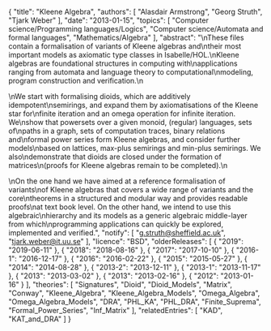 {
    "title": "Kleene Algebra",
    "authors": [
        "Alasdair Armstrong",
        "Georg Struth",
        "Tjark Weber"
    ],
    "date": "2013-01-15",
    "topics": [
        "Computer science/Programming languages/Logics",
        "Computer science/Automata and formal languages",
        "Mathematics/Algebra"
    ],
    "abstract": "\nThese files contain a formalisation of variants of Kleene algebras and\ntheir most important models as axiomatic type classes in Isabelle/HOL.\nKleene algebras are foundational structures in computing with\napplications ranging from automata and language theory to computational\nmodeling, program construction and verification.\n<p>\nWe start with formalising dioids, which are additively idempotent\nsemirings, and expand them by axiomatisations of the Kleene star for\nfinite iteration and an omega operation for infinite iteration. We\nshow that powersets over a given monoid, (regular) languages, sets of\npaths in a graph, sets of computation traces, binary relations and\nformal power series form Kleene algebras, and consider further models\nbased on lattices, max-plus semirings and min-plus semirings. We also\ndemonstrate that dioids are closed under the formation of matrices\n(proofs for Kleene algebras remain to be completed).\n<p>\nOn the one hand we have aimed at a reference formalisation of variants\nof Kleene algebras that covers a wide range of variants and the core\ntheorems in a structured and modular way and provides readable proofs\nat text book level. On the other hand, we intend to use this algebraic\nhierarchy and its models as a generic algebraic middle-layer from which\nprogramming applications can quickly be explored, implemented and verified.",
    "notify": [
        "g.struth@sheffield.ac.uk",
        "tjark.weber@it.uu.se"
    ],
    "licence": "BSD",
    "olderReleases": [
        {
            "2019": "2019-06-11"
        },
        {
            "2018": "2018-08-16"
        },
        {
            "2017": "2017-10-10"
        },
        {
            "2016-1": "2016-12-17"
        },
        {
            "2016": "2016-02-22"
        },
        {
            "2015": "2015-05-27"
        },
        {
            "2014": "2014-08-28"
        },
        {
            "2013-2": "2013-12-11"
        },
        {
            "2013-1": "2013-11-17"
        },
        {
            "2013": "2013-03-02"
        },
        {
            "2013": "2013-02-16"
        },
        {
            "2012": "2013-01-16"
        }
    ],
    "theories": [
        "Signatures",
        "Dioid",
        "Dioid_Models",
        "Matrix",
        "Conway",
        "Kleene_Algebra",
        "Kleene_Algebra_Models",
        "Omega_Algebra",
        "Omega_Algebra_Models",
        "DRA",
        "PHL_KA",
        "PHL_DRA",
        "Finite_Suprema",
        "Formal_Power_Series",
        "Inf_Matrix"
    ],
    "relatedEntries": [
        "KAD",
        "KAT_and_DRA"
    ]
}